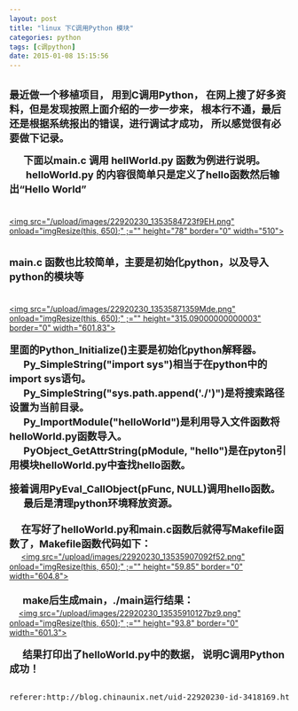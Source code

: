 ```yaml
---
layout: post
title: "linux 下C调用Python 模块"
categories: python
tags: [c调python]
date: 2015-01-08 15:15:56
---
```


<span class="Apple-tab-span" style="white-space: pre;">	</span><font size="4"><b>最近做一个移植项目， 用到C调用Python， 在网上搜了好多资料，但是发现按照上面介绍的一步一步来， 根本行不通，最后还是根据系统报出的错误，进行调试才成功， 所以感觉很有必要做下记录。</b></font><div><font size="4"><b>&nbsp; &nbsp; &nbsp; 下面以main.c 调用 hellWorld.py 函数为例进行说明。</b></font></div><div><font size="4"><b>&nbsp; &nbsp; &nbsp; &nbsp;helloWorld.py 的内容很简单只是定义了hello函数然后输出“Hello World”</b></font></div><div><font size="4"><br></font></div><div><span class="Apple-tab-span" style="white-space: pre;">	</span><a href="/upload/images/22920230_1353584723f9EH.png" target="_blank"><img src="/upload/images/22920230_1353584723f9EH.png" onload="imgResize(this, 650);" ;="" height="78" border="0" width="510"></a></div><div><span class="Apple-tab-span" style="white-space: pre;">	</span></div><div><span class="Apple-tab-span" style="white-space: pre;">	</span><font size="4"><b>main.c 函数也比较简单，主要是初始化python，以及导入python的模块等</b></font></div><div><font size="4"><br></font></div><div><span class="Apple-tab-span" style="white-space: pre;">	</span><a href="/upload/images/22920230_13535871359Mde.png" target="_blank"><img src="/upload/images/22920230_13535871359Mde.png" onload="imgResize(this, 650);" ;="" height="315.09000000000003" border="0" width="601.83"></a></div><div><span class="Apple-tab-span" style="white-space: pre;">	</span><font size="4"><b>里面的Python_Initialize()主要是初始化python解释器。</b></font></div><div><font size="4"><b>&nbsp; &nbsp; &nbsp; Py_SimpleString("import sys")相当于在python中的import sys语句。</b></font></div><div><font size="4"><b>&nbsp; &nbsp; &nbsp; Py_SimpleString("sys.path.append('./')")是将搜索路径设置为当前目录。</b></font></div><div><font size="4"><b>&nbsp; &nbsp; &nbsp; Py_ImportModule("helloWorld")是利用导入文件函数将helloWorld.py函数导入。</b></font></div><div><font size="4"><b>&nbsp; &nbsp; &nbsp; PyObject_GetAttrString(pModule, "hello")是在pyton引用模块helloWorld.py中查找hello函数。</b></font></div><div><span class="Apple-tab-span" style="white-space: pre;">	</span><font size="4"><b>接着调用PyEval_CallObject(pFunc, NULL)调用hello函数。</b></font></div><div><font size="4"><b>&nbsp; &nbsp; &nbsp; 最后是清理python环境释放资源。</b></font></div><div><font size="4"><b><br></b></font></div><div><font size="4"><b>&nbsp; &nbsp; &nbsp;在写好了helloWorld.py和main.c函数后就得写Makefile函数了，Makefile函数代码如下：</b></font></div><div><font size="4"><b>&nbsp; &nbsp; &nbsp;</b></font><a href="/upload/images/22920230_13535907092f52.png" target="_blank"><img src="/upload/images/22920230_13535907092f52.png" onload="imgResize(this, 650);" ;="" height="59.85" border="0" width="604.8"></a></div><div><font size="4"><b>&nbsp; &nbsp; &nbsp;</b></font></div><div>&nbsp; &nbsp; &nbsp;<font size="4"><b> make后生成main，./main运行结果：</b></font></div><div><font size="4"><b>&nbsp; &nbsp;&nbsp;</b></font><a href="/upload/images/22920230_13535910127bz9.png" target="_blank"><img src="/upload/images/22920230_13535910127bz9.png" onload="imgResize(this, 650);" ;="" height="93.8" border="0" width="601.3"></a></div><div>&nbsp; &nbsp;&nbsp;</div><div>&nbsp; &nbsp; &nbsp; <font size="4"><b>结果打印出了helloWorld.py中的数据， 说明C调用Python成功！</b></font></div><div><br></div>


<pre>
referer:http://blog.chinaunix.net/uid-22920230-id-3418169.html
</pre>
